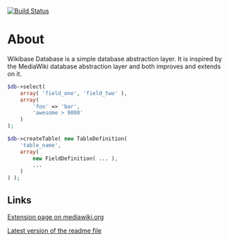 [![Build Status](https://secure.travis-ci.org/wikimedia/mediawiki-extensions-WikibaseDatabase.png?branch=master)](http://travis-ci.org/wikimedia/mediawiki-extensions-WikibaseDatabase)

About
=====

Wikibase Database is a simple database abstraction layer. It is inspired by the MediaWiki database
abstraction layer and both improves and extends on it.

```php
$db->select(
    array( 'field_one', 'field_two' ),
    array(
        'foo' => 'bar',
        'awesome > 9000'
    )
);
```

```php
$db->createTable( new TableDefinition(
    'table_name',
    array(
        new FieldDefinition( ... ),
        ...
    )
) );
```

Links
-----

[Extension page on mediawiki.org](https://www.mediawiki.org/wiki/Extension:Wikibase_Database)

[Latest version of the readme file](https://gerrit.wikimedia.org/r/gitweb?p=mediawiki/extensions/WikibaseDatabase.git;a=blob;f=README.md)